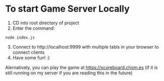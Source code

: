 # To start Game Server Locally
1. CD into root directory of project
2. Enter the command:
```
node index.js
```
3. Connect to http://localhost:9999 with multiple tabls in your browser to connect clients
4. Have some fun! :)

Alernatively, you can play the game at https://scoreboard.chom.es (if it is still running on my server if you are reading this in the future)

